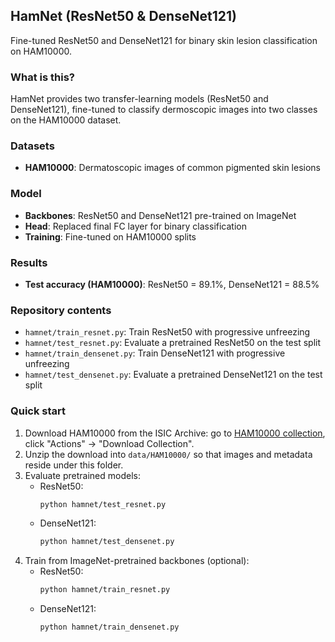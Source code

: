 ## HamNet (ResNet50 & DenseNet121)
Fine-tuned ResNet50 and DenseNet121 for binary skin lesion classification on HAM10000.

### What is this?
HamNet provides two transfer-learning models (ResNet50 and DenseNet121), fine-tuned to classify dermoscopic images into two classes on the HAM10000 dataset.

### Datasets
- **HAM10000**: Dermatoscopic images of common pigmented skin lesions

### Model
- **Backbones**: ResNet50 and DenseNet121 pre-trained on ImageNet
- **Head**: Replaced final FC layer for binary classification
- **Training**: Fine-tuned on HAM10000 splits

### Results
- **Test accuracy (HAM10000)**: ResNet50 = 89.1%, DenseNet121 = 88.5%

### Repository contents
- `hamnet/train_resnet.py`: Train ResNet50 with progressive unfreezing
- `hamnet/test_resnet.py`: Evaluate a pretrained ResNet50 on the test split
- `hamnet/train_densenet.py`: Train DenseNet121 with progressive unfreezing
- `hamnet/test_densenet.py`: Evaluate a pretrained DenseNet121 on the test split

### Quick start
1. Download HAM10000 from the ISIC Archive: go to [HAM10000 collection](https://api.isic-archive.com/collections/212/), click "Actions" → "Download Collection".
2. Unzip the download into `data/HAM10000/` so that images and metadata reside under this folder.
3. Evaluate pretrained models:
   - ResNet50:
     ```bash
     python hamnet/test_resnet.py
     ```
   - DenseNet121:
     ```bash
     python hamnet/test_densenet.py
     ```
4. Train from ImageNet-pretrained backbones (optional):
   - ResNet50:
     ```bash
     python hamnet/train_resnet.py
     ```
   - DenseNet121:
     ```bash
     python hamnet/train_densenet.py
     ```

